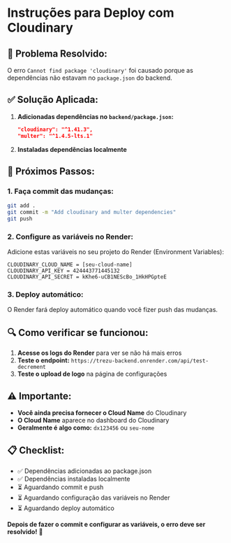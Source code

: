 # Instruções para Deploy com Cloudinary

## 🔧 **Problema Resolvido:**

O erro `Cannot find package 'cloudinary'` foi causado porque as dependências não estavam no `package.json` do backend.

## ✅ **Solução Aplicada:**

1. **Adicionadas dependências no `backend/package.json`:**
   ```json
   "cloudinary": "^1.41.3",
   "multer": "^1.4.5-lts.1"
   ```

2. **Instaladas dependências localmente**

## 🚀 **Próximos Passos:**

### **1. Faça commit das mudanças:**
```bash
git add .
git commit -m "Add cloudinary and multer dependencies"
git push
```

### **2. Configure as variáveis no Render:**

Adicione estas variáveis no seu projeto do Render (Environment Variables):

```
CLOUDINARY_CLOUD_NAME = [seu-cloud-name]
CLOUDINARY_API_KEY = 424443771445132
CLOUDINARY_API_SECRET = kKhe6-uCB1NEScBo_1HkHPGpteE
```

### **3. Deploy automático:**

O Render fará deploy automático quando você fizer push das mudanças.

## 🔍 **Como verificar se funcionou:**

1. **Acesse os logs do Render** para ver se não há mais erros
2. **Teste o endpoint:** `https://trezu-backend.onrender.com/api/test-decrement`
3. **Teste o upload de logo** na página de configurações

## ⚠️ **Importante:**

- **Você ainda precisa fornecer o Cloud Name** do Cloudinary
- **O Cloud Name** aparece no dashboard do Cloudinary
- **Geralmente é algo como:** `dx123456` ou `seu-nome`

## 📋 **Checklist:**

- ✅ Dependências adicionadas ao package.json
- ✅ Dependências instaladas localmente
- ⏳ Aguardando commit e push
- ⏳ Aguardando configuração das variáveis no Render
- ⏳ Aguardando deploy automático

**Depois de fazer o commit e configurar as variáveis, o erro deve ser resolvido!** 🚀 